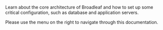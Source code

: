Learn about the core architecture of Broadleaf and how to set up some critical configuration, such as database and application servers.

Please use the menu on the right to navigate through this documentation.
